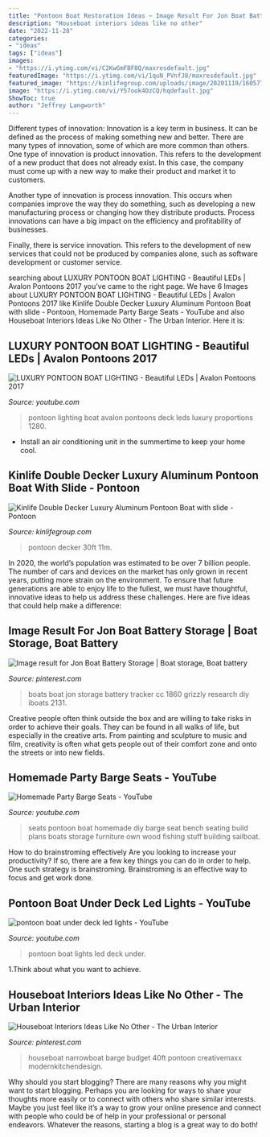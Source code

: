 ```yaml
---
title: "Pontoon Boat Restoration Ideas ~ Image Result For Jon Boat Battery Storage"
description: "Houseboat interiors ideas like no other"
date: "2022-11-28"
categories:
- "ideas"
tags: ["ideas"]
images:
- "https://i.ytimg.com/vi/C2KwGmFBF8Q/maxresdefault.jpg"
featuredImage: "https://i.ytimg.com/vi/1quN_PVnfJ8/maxresdefault.jpg"
featured_image: "https://kinlifegroup.com/uploads/image/20201119/1605773138.jpg"
image: "https://i.ytimg.com/vi/Y57ook4OzCQ/hqdefault.jpg"
ShowToc: true
author: "Jeffrey Langworth"
---
```



Different types of innovation:
Innovation is a key term in business. It can be defined as the process of making something new and better. There are many types of innovation, some of which are more common than others. 
One type of innovation is product innovation. This refers to the development of a new product that does not already exist. In this case, the company must come up with a new way to make their product and market it to customers. 

Another type of innovation is process innovation. This occurs when companies improve the way they do something, such as developing a new manufacturing process or changing how they distribute products. Process innovations can have a big impact on the efficiency and profitability of businesses. 

Finally, there is service innovation. This refers to the development of new services that could not be produced by companies alone, such as software development or customer service.

	

		
searching about LUXURY PONTOON BOAT LIGHTING - Beautiful LEDs | Avalon Pontoons 2017 you've came to the right page. We have 6 Images about LUXURY PONTOON BOAT LIGHTING - Beautiful LEDs | Avalon Pontoons 2017 like Kinlife Double Decker Luxury Aluminum Pontoon Boat with slide - Pontoon, Homemade Party Barge Seats - YouTube and also Houseboat Interiors Ideas Like No Other - The Urban Interior. Here it is:
		
    
## LUXURY PONTOON BOAT LIGHTING - Beautiful LEDs | Avalon Pontoons 2017

<img loading=lazy src="https://i.ytimg.com/vi/C2KwGmFBF8Q/maxresdefault.jpg" onerror="this.onerror=null;this.src='https://tse1.mm.bing.net/th?id=OIP.1xEj8A0emwRuht3fjhpBPgHaEK&amp;pid=15.1';" alt="LUXURY PONTOON BOAT LIGHTING - Beautiful LEDs | Avalon Pontoons 2017">

_Source: youtube.com_

>pontoon lighting boat avalon pontoons deck leds luxury proportions 1280. 

	

- Install an air conditioning unit in the summertime to keep your home cool.

    
## Kinlife Double Decker Luxury Aluminum Pontoon Boat With Slide - Pontoon

<img loading=lazy src="https://kinlifegroup.com/uploads/image/20201119/1605773138.jpg" onerror="this.onerror=null;this.src='https://tse4.mm.bing.net/th?id=OIP.2Qc4wsh5eJcnlDJJ52HlLgHaEK&amp;pid=15.1';" alt="Kinlife Double Decker Luxury Aluminum Pontoon Boat with slide - Pontoon">

_Source: kinlifegroup.com_

>pontoon decker 30ft 11m. 

	

In 2020, the world’s population was estimated to be over 7 billion people. The number of cars and devices on the market has only grown in recent years, putting more strain on the environment. To ensure that future generations are able to enjoy life to the fullest, we must have thoughtful, innovative ideas to help us address these challenges. Here are five ideas that could help make a difference: 

    
## Image Result For Jon Boat Battery Storage | Boat Storage, Boat Battery

<img loading=lazy src="https://i.pinimg.com/736x/ac/6f/6d/ac6f6d6e593de7d05572f6bc4f0abf55.jpg" onerror="this.onerror=null;this.src='https://tse3.mm.bing.net/th?id=OIP.2ps4nfzeyn3x0wqpmA9y-gHaE8&amp;pid=15.1';" alt="Image result for Jon Boat Battery Storage | Boat storage, Boat battery">

_Source: pinterest.com_

>boats boat jon storage battery tracker cc 1860 grizzly research diy iboats 2131. 

	

Creative people often think outside the box and are willing to take risks in order to achieve their goals. They can be found in all walks of life, but especially in the creative arts. From painting and sculpture to music and film, creativity is often what gets people out of their comfort zone and onto the streets or into new fields.

    
## Homemade Party Barge Seats - YouTube

<img loading=lazy src="https://i.ytimg.com/vi/Y57ook4OzCQ/hqdefault.jpg" onerror="this.onerror=null;this.src='https://tse1.mm.bing.net/th?id=OIP.O-8H7524-_4LyTKMZweR3wHaFj&amp;pid=15.1';" alt="Homemade Party Barge Seats - YouTube">

_Source: youtube.com_

>seats pontoon boat homemade diy barge seat bench seating build plans boats storage furniture own wood fishing stuff building sailboat. 

	

How to do brainstroming effectively
Are you looking to increase your productivity? If so, there are a few key things you can do in order to help. One such strategy is brainstroming. Brainstroming is an effective way to focus and get work done.

    
## Pontoon Boat Under Deck Led Lights - YouTube

<img loading=lazy src="https://i.ytimg.com/vi/1quN_PVnfJ8/maxresdefault.jpg" onerror="this.onerror=null;this.src='https://tse1.mm.bing.net/th?id=OIP.BYaPiFP4ZngBeVW7pLVBRwHaEK&amp;pid=15.1';" alt="pontoon boat under deck led lights - YouTube">

_Source: youtube.com_

>pontoon boat lights led deck under. 

	

1.Think about what you want to achieve.

    
## Houseboat Interiors Ideas Like No Other - The Urban Interior

<img loading=lazy src="https://i.pinimg.com/736x/2b/5b/02/2b5b0269affa6f0b1c3845401a81bef1.jpg" onerror="this.onerror=null;this.src='https://tse1.mm.bing.net/th?id=OIP.Vxck3EqaoSVfCjGWAAieAAHaLC&amp;pid=15.1';" alt="Houseboat Interiors Ideas Like No Other - The Urban Interior">

_Source: pinterest.com_

>houseboat narrowboat barge budget 40ft pontoon creativemaxx modernkitchendesign. 

	

Why should you start blogging?
There are many reasons why you might want to start blogging. Perhaps you are looking for ways to share your thoughts more easily or to connect with others who share similar interests. Maybe you just feel like it’s a way to grow your online presence and connect with people who could be of help in your professional or personal endeavors. Whatever the reasons, starting a blog is a great way to do both!

